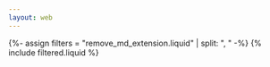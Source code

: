 ```yaml
---
layout: web
---
```

{%- assign filters = "remove_md_extension.liquid" | split: ", " -%}
{% include filtered.liquid %}
